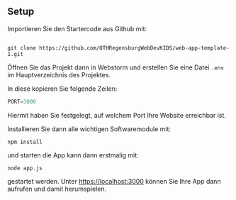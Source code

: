 ## Setup

Importieren Sie den Startercode aus Github mit:

~~~shell
   
git clone https://github.com/OTHRegensburgWebDevKIDS/web-app-template-1.git
~~~


Öffnen Sie das Projekt dann in Webstorm und erstellen Sie eine Datei `.env` im Hauptverzeichnis des Projektes.

In diese kopieren Sie folgende Zeilen: 
~~~ js
PORT=3000
~~~
Hiermit haben Sie festgelegt, auf welchem Port Ihre Website erreichbar ist. 

Installieren Sie dann alle wichtigen Softwaremodule mit:

~~~shell
npm install
~~~

und starten die App kann dann erstmalig mit:  
~~~shell
node app.js
~~~
gestartet werden. Unter [https://localhost:3000](https://localhost:3000)
können Sie Ihre App dann aufrufen und damit herumspielen.

